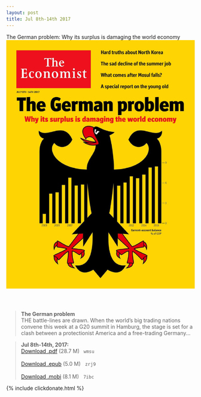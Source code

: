 ```yaml
---
layout: post
title: Jul 8th-14th 2017
---
```


<div class="message">
	The German problem: Why its surplus is damaging the world economy
</div>

<header class="xmas">
<div class="cover upload">
<img src="/public/img/the-economist/img_2017.07.08.jpg" />
</div>
</header>
<!--more-->

> **The German problem** <br/>
THE battle-lines are drawn. When the world’s big trading nations convene this week at a G20 summit in Hamburg, the stage is set for a clash between a protectionist America and a free-trading Germany...

> **Jul 8th-14th, 2017:**<br/>
[Download .pdf](https://pan.baidu.com/s/1gf5TXkR) (28.7 M)&ensp;
`wmsu` <br/><br/>
[Download .epub](https://pan.baidu.com/s/1miFTmf2) (5.0 M) &nbsp;
`zrj9` <br/><br/>
[Download .mobi](https://pan.baidu.com/s/1eSqwYo6) (8.1 M) &nbsp;
`7ibc`

{% include clickdonate.html %}
